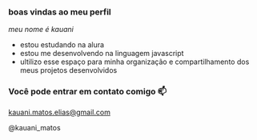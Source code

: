 ### boas vindas ao meu perfil

*meu nome é kauani*

- estou estudando na alura
- estou me desenvolvendo na linguagem javascript
- ultilizo esse espaço para minha organização e compartilhamento dos meus projetos desenvolvidos

### Você pode entrar em contato comigo 📫

kauani.matos.elias@gmail.com

@kauani_matos

